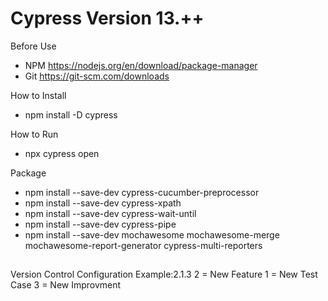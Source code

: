 # Cypress Version 13.++

Before Use
- NPM https://nodejs.org/en/download/package-manager
- Git https://git-scm.com/downloads

How to Install
- npm install -D cypress 

How to Run
- npx cypress open

Package
- npm install --save-dev cypress-cucumber-preprocessor
- npm install --save-dev cypress-xpath
- npm install --save-dev cypress-wait-until
- npm install --save-dev cypress-pipe
- npm install --save-dev mochawesome mochawesome-merge mochawesome-report-generator cypress-multi-reporters

##
Version Control Configuration
Example:2.1.3
2 = New Feature
1 = New Test Case
3 = New Improvment
